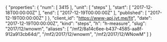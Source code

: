 {
  "properties": {
    "num": [
      3415
    ],
    "unit": [
      "steps"
    ],
    "start": [
      "2017-12-18T00:00:00Z"
    ],
    "end": [
      "2017-12-19T00:00:00Z"
    ],
    "published": [
      "2017-12-19T00:00:00Z"
    ]
  },
  "client_id": "https://www-api.jvt.me/fit",
  "date": "2017-12-19T00:00:00Z",
  "kind": "steps",
  "h": "h-measure",
  "slug": "2017/12/wnowm",
  "aliases": [
    "/mf2/8a14c6ee-b437-4585-aa8f-912a913cb64d/",
    "/mf2/2017/12/wnowm",
    "/mf2/2017/12/WNowM"
  ]
}
